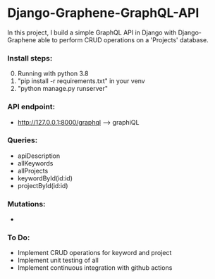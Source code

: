 # Django-Graphene-GraphQL-API

In this project, I build a simple GraphQL API in Django with Django-Graphene able 
to perform CRUD operations on a 'Projects' database.

### Install steps:
0. Running with python 3.8
1. "pip install -r requirements.txt" in your venv
2. "python manage.py runserver"

### API endpoint:
- http://127.0.0.1:8000/graphql --> graphiQL

### Queries:
- apiDescription
- allKeywords
- allProjects
- keywordById(id:id)
- projectById(id:id)

### Mutations:
- 

### To Do:
- Implement CRUD operations for keyword and project
- Implement unit testing of all
- Implement continuous integration with github actions
